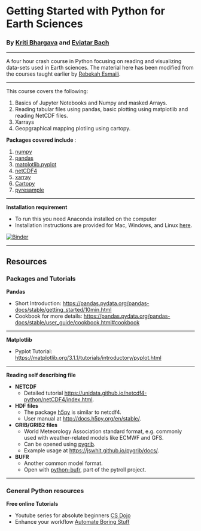 # Getting Started with Python for Earth Sciences
### By [Kriti Bhargava](https://cisess.umd.edu/meet-our-scientists/kriti-bhargava/) and [Eviatar Bach](http://eviatarbach.com/)
---

A four hour crash course in Python focusing on reading and visualizing data-sets used in Earth sciences.
The material here has been modified from the courses taught earlier by [Rebekah Esmaili](http://www.rebekahesmaili.com). 

---

This course covers the following:

1. Basics of Jupyter Notebooks and Numpy and masked Arrays.
2. Reading tabular files using pandas, basic plotting using matplotlib and reading NetCDF files.
3. Xarrays
4. Geopgraphical mapping plotiing using cartopy.

<b> Packages covered include </b>:

1. [numpy](https://numpy.org/)
2. [pandas](https://pandas.pydata.org/)
3. [matplotlib.pyplot](https://matplotlib.org/api/pyplot_api.html)
4. [netCDF4](https://unidata.github.io/netcdf4-python/netCDF4/index.html)
5. [xarray](http://xarray.pydata.org/en/stable/)
6. [Cartopy](https://pypi.org/project/Cartopy/)
7. [pyresample](https://pyresample.readthedocs.io/en/latest/)

---
<b> Installation requirement </b>
* To run this you need Anaconda installed on the computer
* Installation instructions are provided for Mac, Windows, and Linux [here](https://github.com/modern-tools-workshop/ncep-workshop/tree/master/Installation_instructions).

[![Binder](https://mybinder.org/badge_logo.svg)](https://mybinder.org/v2/gh/modern-tools-workshop/NCWCP-python-workshop/master)

---
## Resources

### Packages and Tutorials

<b> Pandas </b>
* Short Introduction: https://pandas.pydata.org/pandas-docs/stable/getting_started/10min.html
* Cookbook for more details: https://pandas.pydata.org/pandas-docs/stable/user_guide/cookbook.html#cookbook

---
<b> Matplotlib </b>
* Pyplot Tutorial: https://matplotlib.org/3.1.1/tutorials/introductory/pyplot.html

---
<b> Reading self describing file </b>
* <b> NETCDF </b>
    * Detailed tutorial https://unidata.github.io/netcdf4-python/netCDF4/index.html.
* <b> HDF files </b>
    * The package [h5py](https://www.h5py.org/) is similar to netcdf4.
    * User manual at http://docs.h5py.org/en/stable/.
* <b> GRIB/GRIB2 files </b>
    * World Meteorology Association standard format, e.g. commonly used with weather-related models like ECMWF and GFS.
    * Can be opened using [pygrib](https://github.com/jswhit/pygrib).
    * Example usage at https://jswhit.github.io/pygrib/docs/.
* <b> BUFR </b>
    * Another common model format.
    * Open with [python-bufr](https://github.com/pytroll/python-bufr), part of the pytroll project.
---    
    
### General Python resources    
<b> Free online Tutorials</b>
   * Youtube series for absolute beginners [CS Dojo](https://www.youtube.com/watch?v=Z1Yd7upQsXY&list=PLBZBJbE_rGRWeh5mIBhD-hhDwSEDxogDg)
   * Enhance your workflow [Automate Boring Stuff](https://automatetheboringstuff.com/)
